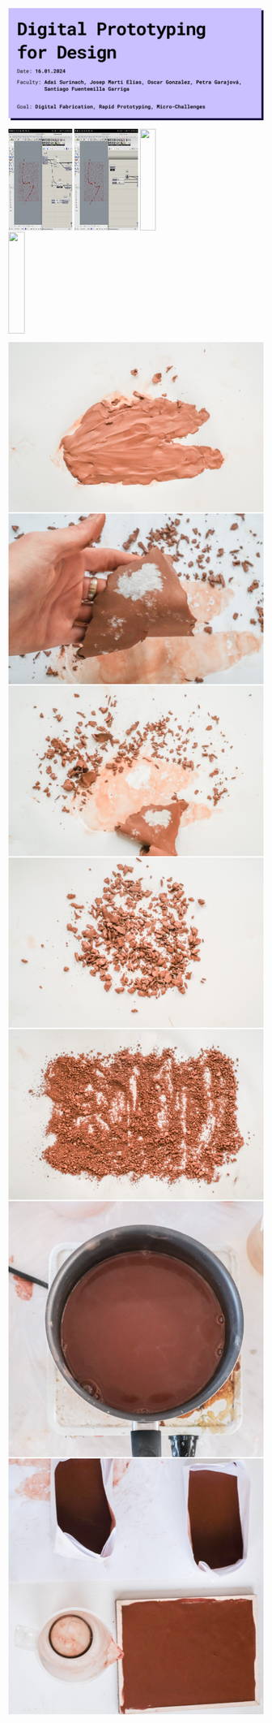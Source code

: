 ![Cover](../../../images/Bearbeitet/DigitalPrototypingForDesignCover.png)


<div style="display: flex, flex-direction: row">
<img src="../../../images/Bearbeitet/GH_lines.gif" width="25%" height="200px"></img>
<img src="../../../images/Bearbeitet/GH_size.gif" width="25%" height="200px"></img>
<img src="../../../images/Bearbeitet/Laser.gif" width="25%" height="200px"></img>
<img src="../../../images/Bearbeitet/Mold_Assembly.gif" width="25%" height="200px"></img>
</div>

![page header](../../../images/Bearbeitet/DSCF9993.jpg)
![page header](../../../images/Bearbeitet/DSCF9994.jpg)
![page header](../../../images/Bearbeitet/DSCF9996.jpg)
![page header](../../../images/Bearbeitet/DSCF9997.jpg)
![page header](../../../images/Bearbeitet/DSCF0004.jpg)
![page header](../../../images/Bearbeitet/DSCF0005.jpg)
![page header](../../../images/Bearbeitet/DSCF0009.jpg)